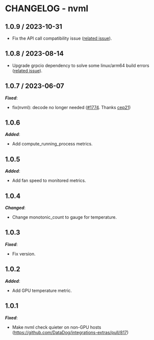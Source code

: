 # CHANGELOG - nvml

## 1.0.9 / 2023-10-31

* Fix the API call compatibility issue ([related issue](https://github.com/DataDog/integrations-extras/issues/2159)).

## 1.0.8 / 2023-08-14

* Upgrade grpcio dependency to solve some linux/arm64 build errors ([related issue](https://github.com/DataDog/integrations-extras/issues/1752)).

## 1.0.7 / 2023-06-07

***Fixed***:

* fix(nvml): decode no longer needed ([#1774](https://github.com/DataDog/integrations-extras/pull/1774). Thanks [cep21](https://github.com/cep21))

## 1.0.6

***Added***:

* Add compute_running_process metrics.

## 1.0.5

***Added***:

* Add fan speed to monitored metrics.

## 1.0.4

***Changed***:

* Change monotonic_count to gauge for temperature. 

## 1.0.3

***Fixed***:

* Fix version.

## 1.0.2

***Added***:

* Add GPU temperature metric. 

## 1.0.1

***Fixed***:

* Make nvml check quieter on non-GPU hosts (https://github.com/DataDog/integrations-extras/pull/817)
